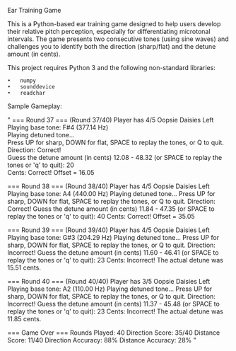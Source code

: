Ear Training Game

This is a Python-based ear training game designed to help users develop their relative pitch perception, especially for differentiating microtonal intervals. 
The game presents two consecutive tones (using sine waves) and challenges you to identify both the direction (sharp/flat) and the detune amount (in cents).



This project requires Python 3 and the following non-standard libraries:

	•	numpy
	•	sounddevice
	•	readchar



Sample Gameplay:

"
=== Round 37 === (Round 37/40) Player has 4/5 Oopsie Daisies Left  
Playing base tone: F#4 (377.14 Hz)  
Playing detuned tone...  
Press UP for sharp, DOWN for flat, SPACE to replay the tones, or Q to quit.  
Direction: Correct!  
Guess the detune amount (in cents) 12.08 - 48.32 (or SPACE to replay the tones or 'q' to quit): 20  
Cents: Correct! Offset = 16.05  

=== Round 38 === (Round 38/40) Player has 4/5 Oopsie Daisies Left
Playing base tone: A4 (440.00 Hz)
Playing detuned tone...
Press UP for sharp, DOWN for flat, SPACE to replay the tones, or Q to quit.
Direction: Correct!
Guess the detune amount (in cents) 11.84 - 47.35 (or SPACE to replay the tones or 'q' to quit): 40
Cents: Correct! Offset = 35.05

=== Round 39 === (Round 39/40) Player has 4/5 Oopsie Daisies Left
Playing base tone: G#3 (204.29 Hz)
Playing detuned tone...
Press UP for sharp, DOWN for flat, SPACE to replay the tones, or Q to quit.
Direction: Incorrect!
Guess the detune amount (in cents) 11.60 - 46.41 (or SPACE to replay the tones or 'q' to quit): 23
Cents: Incorrect! The actual detune was 15.51 cents.

=== Round 40 === (Round 40/40) Player has 3/5 Oopsie Daisies Left
Playing base tone: A2 (110.00 Hz)
Playing detuned tone...
Press UP for sharp, DOWN for flat, SPACE to replay the tones, or Q to quit.
Direction: Incorrect!
Guess the detune amount (in cents) 11.37 - 45.48 (or SPACE to replay the tones or 'q' to quit): 23
Cents: Incorrect! The actual detune was 11.85 cents.

=== Game Over ===
Rounds Played: 40
Direction Score: 35/40
Distance Score: 11/40
Direction Accuracy: 88%
Distance Accuracy: 28%
"


